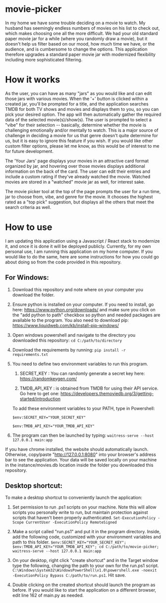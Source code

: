 # movie-picker
In my home we have some trouble deciding on a movie to watch. My husband has seemingly endless numbers of movies on his list to check out, which makes choosing one all the more difficult. We had your old standard paper movie jar for a while (where you randomly draw a movie), but it doesn't help us filter based on our mood, how much time we have, or the audience, and is cumbersome to change the options. This application therefore upgrades a standard paper movie jar with modernized flexibility including more sophisticated filtering. 

# How it works 
As the user, you can have as many "jars" as you would like and can edit those jars with various movies. When the '+' button is clicked within a created jar, you'll be prompted for a title, and the application searches TMDB for both TV shows and movies and displays them to you, so you can pick your desired option. The app will then automatically gather the required data of the selected movie(s)/show(s). The user is prompted to select a "vibe" for their selection -- basically, determine whether the movie is challenging emotionally and/or mentally to watch. This is a major source of challenge in deciding a movie for us that genre doesn't quite determine for us, but it is easy to ignore this feature if you wish. If you would like other custom filter options, please let me know, as this would be of interest to me for future development. 

The 'Your Jars' page displays your movies in an attractive card format organized by jar, and hovering over those movies displays additional information on the back of the card. The user can edit their entries and include a custom rating if they've already watched the movie. Watched movies are stored in a "watched" movie jar as well, for interest sake. 

The movie picker tool at the top of the page prompts the user for a run time, jar to choose from, vibe, and genre for the movie. It chooses the highest rated as a "top pick" suggestion, but displays all the others that meet the search criteria as well.  


# How to use
 I am updating this application using a Javascript / React stack to modernize it, and once it is done it will be deployed publicly. Currently, for my own personal use, I am running this application on my home computer. If you would like to do the same, here are some instructions for how you could go about doing so from the code provided in this repository.

## For Windows: 
1. Download this repository and note where on your computer you download the folder. 

2. Ensure python is installed on your computer. If you need to install, go here: https://www.python.org/downloads/ and make sure you click on the "add python to path" checkbox so python and needed packages are available to the program. You also need to download pip: https://www.liquidweb.com/kb/install-pip-windows/ 

3. Open windows powershell and navigate to the directory you downloaded this repository: ```cd C:/path/to/directory```

4. Download the requirements by running: ```pip install -r requirements.txt```

5. You need to define two environment variables to run this program. 

      1. SECRET_KEY : You can randomly generate a secret key here: https://randomkeygen.com/
      
      2. TMDB_API_KEY : is obtained from TMDB for using their API service. Go here to get one: https://developers.themoviedb.org/3/getting-started/introduction  
      
    To add these environment variables to your PATH, type in Powershell:
   
   ``` $env:SECRET_KEY="YOUR_SECRET_KEY" ``` 
   
   ``` $env:TMDB_API_KEY="YOUR_TMDB_API_KEY" ```
   
6. The program can then be launched by typing: 
  ``` waitress-serve --host 127.0.0.1 main:app ```
  
  If you have chrome installed, the website should automatically launch. Otherwise, copy/paste "http://127.0.0.1:8080" into your browser's address bar to see the application. Your data will be saved locally on your machine in the instance/movies.db location inside the folder you downloaded this repository. 

## Desktop shortcut: 
To make a desktop shortcut to conveniently launch the application: 

1. Set permission to run .ps1 scripts on your machine. Note this will allow scripts you personally write to run, but maintain protection against scripts that haven't been properly authenticated.
```Set-ExecutionPolicy -Scope CurrentUser -ExecutionPolicy RemoteSigned```

2. Make a script called "run.ps1" and put it in the program directory. Inside, add the following code, customized with your environment variables and path to this folder. 
``` $env:SECRET_KEY="YOUR_SECRET_KEY"; $env:TMDB_API_KEY="YOUR_TMDB_API_KEY"; cd C:/path/to/movie-picker; waitress-serve --host 127.0.0.1 main:app ```

3. On your desktop, right click "create shortcut" and in the Target window type the following, changing the path to your own for the run.ps1 script. 
```C:\Windows\System32\WindowsPowerShell\v1.0\powershell.exe -noexit  -ExecutionPolicy Bypass C:/path/to/run.ps1```. Hit save. 

4.  Double clicking on the created shortcut should launch the program as before. If you would like to start the application on a different browser, edit line 162 of main.py as needed. 

